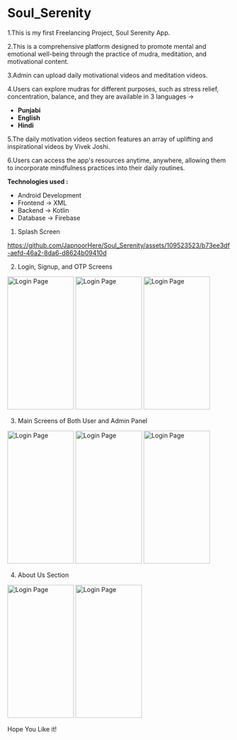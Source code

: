 # Soul_Serenity

1.This is my first Freelancing Project, Soul Serenity App. 

2.This is a comprehensive platform designed to promote mental and emotional well-being through the practice of mudra, meditation, and motivational content.

3.Admin can upload daily motivational videos and meditation videos.

4.Users can explore mudras for different purposes, such as stress relief, concentration, balance, and they are available in 3 languages -> 
<ul>
  <li> <b>Punjabi </b></li>
  <li> <b>English </b></li>
  <li> <b>Hindi </b></li>
</ul>

5.The daily motivation videos section features an array of uplifting and inspirational videos by Vivek Joshi.

6.Users can access the app's resources anytime, anywhere, allowing them to incorporate mindfulness practices into their daily routines.

<b>Technologies used : </b>
<ul>
  
  <li>Android Development</li>
  
  <li>Frontend -> XML</li>

<li>Backend -> Kotlin</li>

<li>Database -> Firebase</li>
</ul>
<p>

1. Splash Screen

https://github.com/JapnoorHere/Soul_Serenity/assets/109523523/b73ee3df-aefd-46a2-8da6-d8624b09410d
</p>

2. Login, Signup, and OTP Screens
<div class="horizontal-image">
  <img src="https://github.com/JapnoorHere/Soul_Serenity/assets/109523523/fb8d94bc-a60b-4649-9971-ae417bd059e0" width="150" height="300" alt="Login Page" />
  <img src="https://github.com/JapnoorHere/Soul_Serenity/assets/109523523/e1687a8a-8c7c-44d9-90fc-7e83c1fa9e31" width="150" height="300" alt="Login Page" 
       />
 <img src="https://github.com/JapnoorHere/Soul_Serenity/assets/109523523/c4dc97f6-d34e-426c-9819-d360a32c2fce" width="150" height="300" alt="Login Page" 
       />
</div>

3. Main Screens of Both User and Admin Panel
<div class="horizontal-image">
<img src="https://github.com/JapnoorHere/Soul_Serenity/assets/109523523/465d687e-dd30-4c9f-b12a-51add2dab724" width="150" height="300" alt="Login Page" />
  <img src="https://github.com/JapnoorHere/Soul_Serenity/assets/109523523/3087b0c1-5fa7-45ce-b09a-e6280bea8c31" width="150" height="300" alt="Login Page" 
       />
 <img src="https://github.com/JapnoorHere/Soul_Serenity/assets/109523523/f9af804a-b79a-4fe7-8a99-da621cfc379a" width="150" height="300" alt="Login Page" 
       />
</div>

4. About Us Section
<div class="horizontal-image">

<img src="https://github.com/JapnoorHere/Soul_Serenity/assets/109523523/9dbc0c79-503f-447c-8b29-a8d59dbedde1" width="150" height="300" alt="Login Page" 
       />
 <img src="https://github.com/JapnoorHere/Soul_Serenity/assets/109523523/2d6dd897-e7ad-47a9-b501-24c412a18976" width="150" height="300" alt="Login Page" 
       />
</div>

Hope You Like it!


